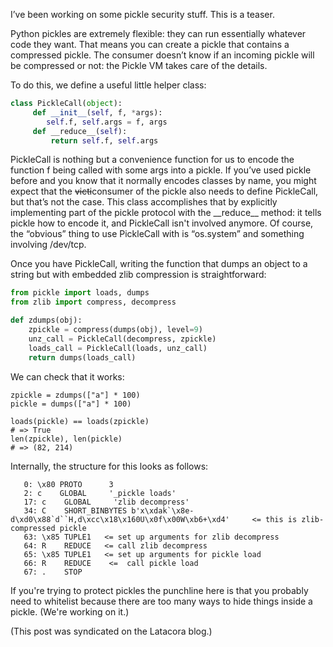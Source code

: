 <!--
.. title: Self-compressing pickles
.. slug: self-compressing-pickles
.. date: 2018-07-05 07:59
.. tags: pickle, python, security
.. category:
.. link:
.. description:
.. type: text
-->

I’ve been working on some pickle security stuff. This is a teaser.

Python pickles are extremely flexible: they can run essentially whatever code they want. That means you can create a pickle that contains a compressed pickle. The consumer doesn’t know if an incoming pickle will be compressed or not: the Pickle VM takes care of the details.

To do this, we define a useful little helper class:

```python
class PickleCall(object):
     def __init__(self, f, *args):
        self.f, self.args = f, args
     def __reduce__(self):
         return self.f, self.args
```

PickleCall is nothing but a convenience function for us to encode the function f being called with some args into a pickle. If you’ve used pickle before and you know that it normally encodes classes by name, you might expect that the <s>victi</s>consumer of the pickle also needs to define PickleCall, but that’s not the case. This class accomplishes that by explicitly implementing part of the pickle protocol with the \_\_reduce\_\_ method: it tells pickle how to encode it, and PickleCall isn't involved anymore. Of course, the “obvious” thing to use PickleCall with is “os.system” and something involving /dev/tcp.

Once you have PickleCall, writing the function that dumps an object to a string but with embedded zlib compression is straightforward:

```python
from pickle import loads, dumps
from zlib import compress, decompress

def zdumps(obj):
    zpickle = compress(dumps(obj), level=9)
    unz_call = PickleCall(decompress, zpickle)
    loads_call = PickleCall(loads, unz_call)
    return dumps(loads_call)
```

We can check that it works:

```
zpickle = zdumps(["a"] * 100)
pickle = dumps(["a"] * 100)

loads(pickle) == loads(zpickle)
# => True
len(zpickle), len(pickle)
# => (82, 214)
```

Internally, the structure for this looks as follows:

```
   0: \x80 PROTO      3
   2: c    GLOBAL     '_pickle loads'
   17: c    GLOBAL     'zlib decompress'
   34: C    SHORT_BINBYTES b'x\xdak`\x8e-d\xd0\x88`d``H,d\xcc\x18\x160U\x0f\x00W\xb6+\xd4'     <= this is zlib-compressed pickle
   63: \x85 TUPLE1   <= set up arguments for zlib decompress
   64: R    REDUCE   <= call zlib decompress
   65: \x85 TUPLE1   <= set up arguments for pickle load
   66: R    REDUCE    <=  call pickle load
   67: .    STOP
```

If you're trying to protect pickles the punchline here is that you probably need to whitelist because there are too many ways to hide things inside a pickle. (We're working on it.)

(This post was syndicated on the Latacora blog.)
